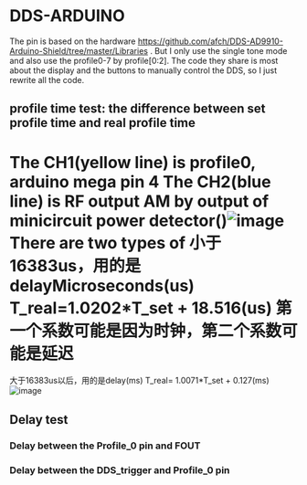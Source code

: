 # DDS-ARDUINO
The pin is based on the hardware https://github.com/afch/DDS-AD9910-Arduino-Shield/tree/master/Libraries .
But I only use the single tone mode and also use the profile0-7 by profile[0:2].
The code they share is most about the display and the buttons to manually control the DDS, so I just rewrite all the code.
## profile time test: the difference between set profile time and real profile time

The CH1(yellow line) is profile0, arduino mega pin 4
The CH2(blue line) is RF output AM by output of minicircuit power detector()![image](https://user-images.githubusercontent.com/39110126/134913237-80617bbc-fa4b-42f3-acbb-ba40a499e314.png)
There are two types of 
小于16383us，用的是delayMicroseconds(us)
T_real=1.0202*T_set + 18.516(us)
第一个系数可能是因为时钟，第二个系数可能是延迟
====================================================
大于16383us以后，用的是delay(ms)
T_real= 1.0071*T_set + 0.127(ms)
![image](https://user-images.githubusercontent.com/39110126/134913158-1429cb84-77b1-4e8a-8db5-1a9344d2622a.png)

## Delay test

### Delay between the Profile_0 pin and FOUT

### Delay between the DDS_trigger and Profile_0 pin
